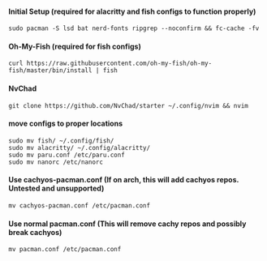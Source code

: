 
#### Initial Setup (required for alacritty and fish configs to function properly)
```
sudo pacman -S lsd bat nerd-fonts ripgrep --noconfirm && fc-cache -fv
```

#### Oh-My-Fish (required for fish configs)
```
curl https://raw.githubusercontent.com/oh-my-fish/oh-my-fish/master/bin/install | fish
```

#### NvChad
```
git clone https://github.com/NvChad/starter ~/.config/nvim && nvim
```
#### move configs to proper locations
```
sudo mv fish/ ~/.config/fish/ 
sudo mv alacritty/ ~/.config/alacritty/
sudo mv paru.conf /etc/paru.conf
sudo mv nanorc /etc/nanorc
```
#### Use cachyos-pacman.conf (If on arch, this will add cachyos repos. Untested and unsupported)
```
mv cachyos-pacman.conf /etc/pacman.conf
```
#### Use normal pacman.conf (This will remove cachy repos and possibly break cachyos)
```
mv pacman.conf /etc/pacman.conf
```
